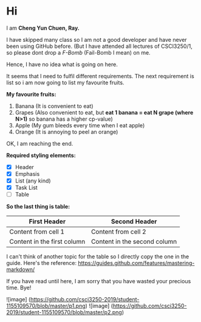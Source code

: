 # Hi
I am **Cheng Yun Chuen, Ray.**

I have skipped many class so I am not a good developer and have never been using GitHub before.
(But I have attended all lectures of CSCI3250/1, so please dont drop a _F-Bomb_ (Fail-Bomb I mean) on me.  

Hence, I have no idea what is going on here.

It seems that I need to fulfil different requirements.
The next requirement is list so i am now going to list my favourite fruits.

**My favourite fruits:**
1. Banana (It is convenient to eat)
1. Grapes (Also convenient to eat, but **eat 1 banana = eat N grape (where N>1)** so banana has a higher cp-value)
1. Apple (My gum bleeds every time when I eat apple)
1. Orange (It is annoying to peel an orange)

OK, I am reaching the end.

**Required styling elements:**
- [x] Header
- [x] Emphasis
- [x] List (any kind)
- [x] Task List
- [ ] Table

**So the last thing is table:**

First Header | Second Header
| ------------ | ------------ 
| Content from cell 1 | Content from cell 2
| Content in the first column  | Content in the second column

I can't think of another topic for the table so I directly copy the one in the guide.
Here's the reference: https://guides.github.com/features/mastering-markdown/

If you have read until here, I am sorry that you have wasted your precious time. Bye!

![image] (https://github.com/csci3250-2019/student-1155109570/blob/master/p1.png)
![image] (https://github.com/csci3250-2019/student-1155109570/blob/master/p2.png)
